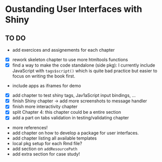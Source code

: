 # Oustanding User Interfaces with Shiny

## TO DO

  - add exercices and assignements for each chapter
  - [x] rework skeleton chapter to use more htmltools functions
  - [x] find a way to make the code standalone (side pkg): I currently include JavaScript with `tags$script()` which is quite bad practice but easier to focus on writing the book first. 
  - include apps as iframes for demo
  - [x] add chapter to test shiny tags, Jav1aScript input bindings, ...
  - [x] finish Shiny chapter -> add more screenshots to message handler
  - [x] finish more interactivity chapter
  - [x] split Chapter 4: this chapter could be a entire section
  - [x] add a part on tabs validation in testing/validating chapter
  - more references!
  - add chapter on how to develop a package for user interfaces.
  - add chapter listing all available templates
  - local pkg setup for each Rmd file?
  - add section on `addResourcePath`
  - add extra section for case study!